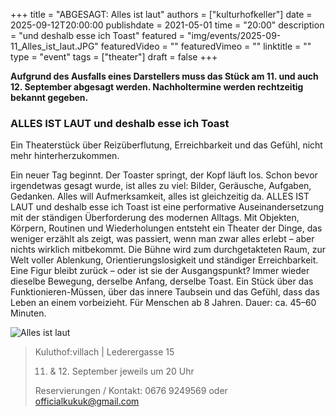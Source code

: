 +++
title = "ABGESAGT: Alles ist laut"
authors = ["kulturhofkeller"]
date = 2025-09-12T20:00:00
publishdate = 2021-05-01
time = "20:00"
description = "und deshalb esse ich Toast"
featured = "img/events/2025-09-11_Alles_ist_laut.JPG"
featuredVideo = ""
featuredVimeo = ""
linktitle = ""
type = "event"
tags = ["theater"]
draft = false
+++

**Aufgrund des Ausfalls eines Darstellers muss das Stück am 11. und auch 12. September abgesagt werden. Nachholtermine werden rechtzeitig bekannt gegeben.** 

### ALLES IST LAUT und deshalb esse ich Toast

Ein Theaterstück über Reizüberflutung, Erreichbarkeit und das Gefühl, nicht mehr hinterherzukommen.

Ein neuer Tag beginnt. Der Toaster springt, der Kopf läuft los. Schon bevor irgendetwas gesagt wurde, ist alles zu viel: Bilder, Geräusche, Aufgaben, Gedanken. Alles will Aufmerksamkeit, alles ist gleichzeitig da.
ALLES IST LAUT und deshalb esse ich Toast ist eine performative Auseinandersetzung mit der ständigen Überforderung des modernen Alltags. Mit Objekten, Körpern, Routinen und Wiederholungen entsteht ein Theater der Dinge, das weniger erzählt als zeigt, was passiert, wenn man zwar alles erlebt – aber nichts wirklich mitbekommt.
Die Bühne wird zum durchgetakteten Raum, zur Welt voller Ablenkung, Orientierungslosigkeit und ständiger Erreichbarkeit. Eine Figur bleibt zurück – oder ist sie der Ausgangspunkt? Immer wieder dieselbe Bewegung, derselbe Anfang, derselbe Toast.
Ein Stück über das Funktionieren-Müssen, über das innere Taubsein und das Gefühl, dass das Leben an einem vorbeizieht.
Für Menschen ab 8 Jahren. 
Dauer: ca. 45–60 Minuten.

![Alles ist laut](/img/events/2025-09-11_Alles_ist_laut_plakat.jpeg)


> Kuluthof:villach | Lederergasse 15
>
> 11. & 12. September jeweils um 20 Uhr
>
> Reservierungen / Kontakt: 0676 9249569 oder officialkukuk@gmail.com




